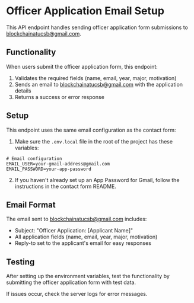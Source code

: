 # Officer Application Email Setup

This API endpoint handles sending officer application form submissions to blockchainatucsb@gmail.com.

## Functionality

When users submit the officer application form, this endpoint:
1. Validates the required fields (name, email, year, major, motivation)
2. Sends an email to blockchainatucsb@gmail.com with the application details
3. Returns a success or error response

## Setup

This endpoint uses the same email configuration as the contact form:

1. Make sure the `.env.local` file in the root of the project has these variables:
```
# Email configuration
EMAIL_USER=your-gmail-address@gmail.com
EMAIL_PASSWORD=your-app-password
```

2. If you haven't already set up an App Password for Gmail, follow the instructions in the contact form README.

## Email Format

The email sent to blockchainatucsb@gmail.com includes:
- Subject: "Officer Application: [Applicant Name]"
- All application fields (name, email, year, major, motivation)
- Reply-to set to the applicant's email for easy responses

## Testing

After setting up the environment variables, test the functionality by submitting the officer application form with test data.

If issues occur, check the server logs for error messages. 